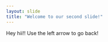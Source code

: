 ```yaml
---
layout: slide
title: "Welcome to our second slide!"
---
```

Hey hii!!
Use the left arrow to go back!
